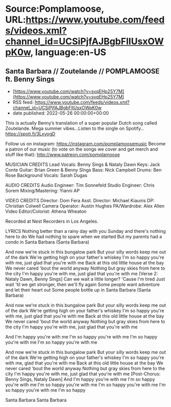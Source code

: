 # Source:Pomplamoose, URL:https://www.youtube.com/feeds/videos.xml?channel_id=UCSiPjfAJBgbFlIUsxOWpK0w, language:en-US

## Santa Barbara // Zoutelande // POMPLAMOOSE ft. Benny Sings
 - [https://www.youtube.com/watch?v=svqEHp25Y7M](https://www.youtube.com/watch?v=svqEHp25Y7M)
 - RSS feed: https://www.youtube.com/feeds/videos.xml?channel_id=UCSiPjfAJBgbFlIUsxOWpK0w
 - date published: 2022-05-26 00:00:00+00:00

This is actually Benny’s translation of a super popular Dutch song called Zoutelande. Mega summer vibes…Listen to the single on Spotify… https://spoti.fi/3LxyogD

Follow us on instagram: https://instagram.com/pomplamoosemusic
Become a patron of our music (to vote on the songs we cover and get merch and stuff like that): http://www.patreon.com/pomplamoose

MUSICIAN CREDITS
Lead Vocals: Benny Sings & Nataly Dawn
Keys: Jack Conte
Guitar: Brian Green & Benny SIngs
Bass: Nick Campbell
Drums: Ben Rose
Background Vocals: Sarah Dugas

AUDIO CREDITS
Audio Engineer: Tim Sonnefeld
Studio Engineer: Chris Sorem
Mixing/Mastering: Yianni AP

VIDEO CREDITS
Director: Dom Fera
Asst. Director: Michael Kiaunis
DP: Christian Colwell
Camera Operator: Austin Hughes 
PA/Wardrobe: Alex Allen
Video Editor/Colorist: Athena Wheaton

Recorded at Nest Recorders in Los Angeles.

LYRICS
Nothing better than a rainy day with you
Sunday and there's nothing here to do
We had nothing to spare when we started
But my parents had a condo in Santa Barbara (Santa Barbara)

And now we're stuck in this bungalow park
But your silly words keep me out of the dark
We're getting high on your father's whiskey
I'm so happy you're with me, just glad that you're with me
Back at this old little house at the bay
We never cared 'bout the world anyway
Nothing but gray skies from here to the city
I'm happy you're with me, just glad that you're with me
[Verse 2: Nataly Dawn, Benny Sings]
Can we wait a little longer? 'Cause I'm tired
Just wait 'til we get stronger, then we'll fly again
Some people want adventure and let their heart out
Some people bottle up in Santa Barbara (Santa Barbara)

And now we're stuck in this bungalow park
But your silly words keep me out of the dark
We're getting high on your father's whiskey
I'm so happy you're with me, just glad that you're with me
Back at this old little house at the bay
We never cared 'bout the world anyway
Nothing but gray skies from here to the city
I'm happy you're with me, just glad that you're with me

And I'm happy you're with me
I'm so happy you're with me
I'm so happy you're with me
I'm so happy you're with me

And now we're stuck in this bungalow park
But your silly words keep me out of the dark
We're getting high on your father's whiskey
I'm so happy you're with me, glad that you're with me
Back at this old little house at the bay
We never cared 'bout the world anyway
Nothing but gray skies from here to the city
I'm happy you're with me, just glad that you're with me
[Post-Chorus: Benny Sings, Nataly Dawn]
And I'm happy you're with me
I'm so happy you're with me
I'm so happy you're with me
I'm so happy you're with me
I'm so happy you're with me
I'm so happy

Santa Barbara
Santa Barbara

